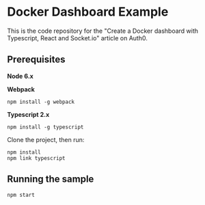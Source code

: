 # Docker Dashboard Example

This is the code repository for the "Create a Docker dashboard with Typescript, React and Socket.io" article on Auth0.

## Prerequisites

**Node 6.x**

**Webpack**

```
npm install -g webpack
```

**Typescript 2.x**

```
npm install -g typescript
```

Clone the project, then run:

```
npm install
npm link typescript
```

## Running the sample

```
npm start
```
